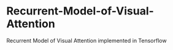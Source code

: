 # Recurrent-Model-of-Visual-Attention
Recurrent Model of Visual Attention implemented in Tensorflow
